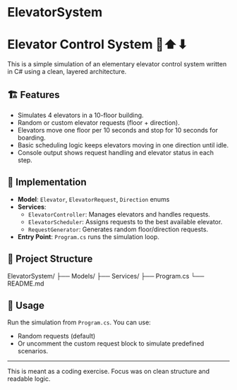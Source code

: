 # ElevatorSystem

# Elevator Control System 🚪⬆⬇

This is a simple simulation of an elementary elevator control system written in C# using a clean, layered architecture.

## 🏗️ Features

- Simulates 4 elevators in a 10-floor building.
- Random or custom elevator requests (floor + direction).
- Elevators move one floor per 10 seconds and stop for 10 seconds for boarding.
- Basic scheduling logic keeps elevators moving in one direction until idle.
- Console output shows request handling and elevator status in each step.

## 🧠 Implementation

- **Model**: `Elevator`, `ElevatorRequest`, `Direction` enums
- **Services**: 
  - `ElevatorController`: Manages elevators and handles requests.
  - `ElevatorScheduler`: Assigns requests to the best available elevator.
  - `RequestGenerator`: Generates random floor/direction requests.
- **Entry Point**: `Program.cs` runs the simulation loop.

## 📂 Project Structure

ElevatorSystem/
├── Models/
├── Services/
├── Program.cs
└── README.md

## 🧪 Usage

Run the simulation from `Program.cs`. You can use:
- Random requests (default)
- Or uncomment the custom request block to simulate predefined scenarios.

---------------------------------------------------------------------------------

This is meant as a coding exercise. Focus was on clean structure and readable logic.


